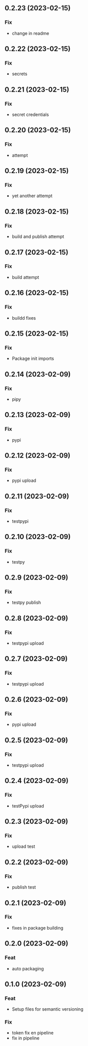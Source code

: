 ## 0.2.23 (2023-02-15)

### Fix

- change in readme

## 0.2.22 (2023-02-15)

### Fix

- secrets

## 0.2.21 (2023-02-15)

### Fix

- secret credentials

## 0.2.20 (2023-02-15)

### Fix

- attempt

## 0.2.19 (2023-02-15)

### Fix

- yet another attempt

## 0.2.18 (2023-02-15)

### Fix

- build and publish attempt

## 0.2.17 (2023-02-15)

### Fix

- build attempt

## 0.2.16 (2023-02-15)

### Fix

- buildd fixes

## 0.2.15 (2023-02-15)

### Fix

- Package init imports

## 0.2.14 (2023-02-09)

### Fix

- pipy

## 0.2.13 (2023-02-09)

### Fix

- pypi

## 0.2.12 (2023-02-09)

### Fix

- pypi upload

## 0.2.11 (2023-02-09)

### Fix

- testpypi

## 0.2.10 (2023-02-09)

### Fix

- testpy

## 0.2.9 (2023-02-09)

### Fix

- testpy publish

## 0.2.8 (2023-02-09)

### Fix

- testpypi upload

## 0.2.7 (2023-02-09)

### Fix

- testpypi upload

## 0.2.6 (2023-02-09)

### Fix

- pypi upload

## 0.2.5 (2023-02-09)

### Fix

- testpypi upload

## 0.2.4 (2023-02-09)

### Fix

- testPypi upload

## 0.2.3 (2023-02-09)

### Fix

- upload test

## 0.2.2 (2023-02-09)

### Fix

- publish test

## 0.2.1 (2023-02-09)

### Fix

- fixes in package building

## 0.2.0 (2023-02-09)

### Feat

- auto packaging

## 0.1.0 (2023-02-09)

### Feat

- Setup files for semantic versioning

### Fix

- token fix en pipeline
- fix in pipeline
